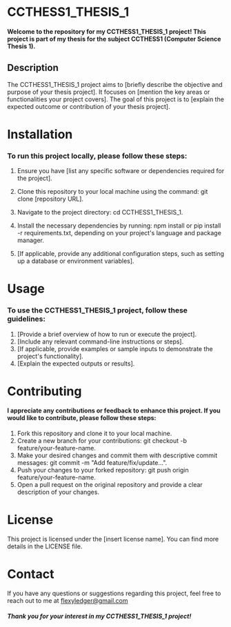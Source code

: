 # CCTHESS1_THESIS_1

#### Welcome to the repository for my CCTHESS1_THESIS_1 project! This project is part of my thesis for the subject CCTHESS1 (Computer Science Thesis 1).

## Description
The CCTHESS1_THESIS_1 project aims to [briefly describe the objective and purpose of your thesis project]. It focuses on [mention the key areas or functionalities your project covers]. The goal of this project is to [explain the expected outcome or contribution of your thesis project].


# Installation 
### To run this project locally, please follow these steps:

1. Ensure you have [list any specific software or dependencies required for the project].
2. Clone this repository to your local machine using the command: git clone [repository URL].
3. Navigate to the project directory: cd CCTHESS1_THESIS_1.
4. Install the necessary dependencies by running: npm install or pip install -r requirements.txt, depending on your project's language and package manager.

5. [If applicable, provide any additional configuration steps, such as setting up a database or environment variables].
   
# Usage
### To use the CCTHESS1_THESIS_1 project, follow these guidelines:

1. [Provide a brief overview of how to run or execute the project].
2. [Include any relevant command-line instructions or steps].
3. [If applicable, provide examples or sample inputs to demonstrate the project's functionality].
4. [Explain the expected outputs or results].

# Contributing 

#### I appreciate any contributions or feedback to enhance this project. If you would like to contribute, please follow these steps:

1. Fork this repository and clone it to your local machine.
2. Create a new branch for your contributions: git checkout -b feature/your-feature-name.
3. Make your desired changes and commit them with descriptive commit messages: git commit -m "Add feature/fix/update...".
4. Push your changes to your forked repository: git push origin feature/your-feature-name.
5. Open a pull request on the original repository and provide a clear description of your changes.

# License
This project is licensed under the [insert license name]. You can find more details in the LICENSE file.

# Contact
If you have any questions or suggestions regarding this project, feel free to reach out to me at flexyledger@gmail.com

##### Thank you for your interest in my CCTHESS1_THESIS_1 project!


